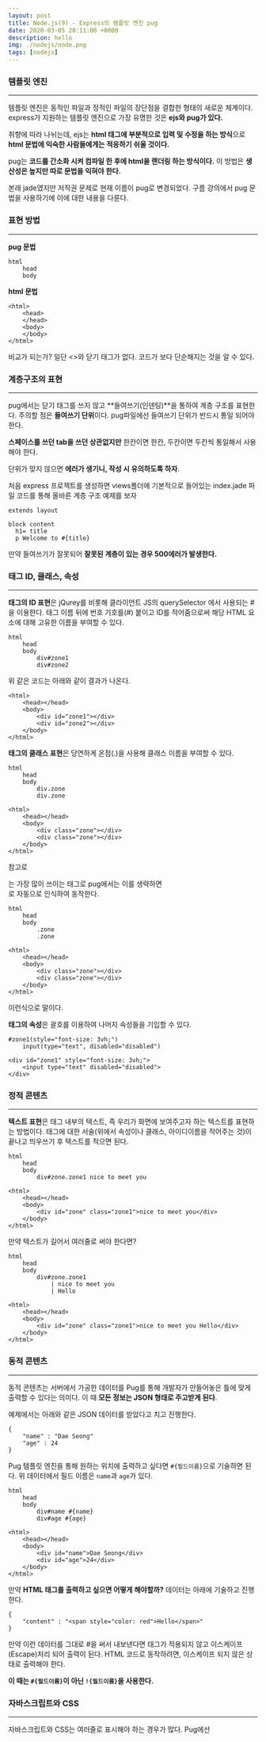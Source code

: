 ```yaml
---
layout: post
title: Node.js(9) - Express의 템플릿 엔진 pug
date: 2020-03-05 20:11:00 +0000
description: hello
img: ./nodejs/node.png
tags: [nodejs]
---
```


### 템플릿 엔진

---

템플릿 엔진은 동적인 파일과 정적인 파일의 장단점을 결합한 형태의 새로운 체계이다. express가 지원하는 템플릿 엔진으로 가장 유명한 것은 **ejs와 pug가 있다.**

취향에 따라 나뉘는데, ejs는 **html 태그에 부분적으로 입력 및 수정을 하는 방식**으로 **html 문법에 익숙한 사람들에게는 적응하기 쉬울 것이다.**

pug는 **코드를 간소화 시켜 컴파일 한 후에 html을 랜더링 하는 방식이다.** 이 방법은 **생산성은 높지만 따로 문법을 익혀야 한다.**

본래 jade였지만 저작권 문제로 현재 이름이 pug로 변경되었다. 구름 강의에서 pug 문법을 사용하기에 이에 대한 내용을 다룬다.

### 표현 방법

---

**pug 문법**

    html
    	head
    	body

**html 문법**

    <html>
    	<head>
    	</head>
    	<body>
    	</body>
    </html>

비교가 되는가? 일단 <>와 닫기 태그가 없다. 코드가 보다 단순해지는 것을 알 수 있다.

### 계층구조의 표현

---

pug에서는 닫기 태그를 쓰지 않고 **들여쓰기(인덴팅)**을 통하여 계층 구조를 표현한다. 주의할 점은 **들여쓰기 단위**이다. pug파일에선 들여쓰기 단위가 반드시 통일 되어야 한다.

**스페이스를 쓰던 tab을 쓰던 상관없지만** 한칸이면 한칸, 두칸이면 두칸씩 통일해서 사용해야 한다.

단위가 맞지 않으면 **에러가 생기니, 작성 시 유의하도록 하자**.

처음 express 프로젝트를 생성하면 views폴더에 기본적으로 들어있는 index.jade 파일 코드를 통해 올바른 계층 구조 예제를 보자

    extends layout

    block content
      h1= title
      p Welcome to #{title}

만약 들여쓰기가 잘못되어 **잘못된 계층이 있는 경우 500에러가 발생한다.**

<center>
<ins class="kakao_ad_area" style="display:none; margin-top: 15px;" 
 data-ad-unit    = "DAN-1iykkck0nlqnp" 
 data-ad-width   = "250" 
 data-ad-height  = "250"></ins> 
<script type="text/javascript" src="//t1.daumcdn.net/kas/static/ba.min.js" async></script>
</center>

### 태그 ID, 클래스, 속성

---

**태그의 ID 표현**은 jQurey를 비롯해 클라이언트 JS의 querySelector 에서 사용되는 #을 이용한다. 태그 이름 뒤에 번호 기호를(#) 붙이고 ID를 적어줌으로써 해당 HTML 요소에 대해 고유한 이름을 부여할 수 있다.

    html
    	head
    	body
    		div#zone1
    		div#zone2

위 같은 코드는 아래와 같이 결과가 나온다.

    <html>
    	<head></head>
    	<body>
    		<div id="zone1"></div>
    		<div id="zone2"></div>
    	</body>
    </html>

**태그의 클래스 표현**은 당연하게 온점(.)을 사용해 클래스 이름을 부여할 수 있다.

    html
    	head
    	body
    		div.zone
    		div.zone

    <html>
    	<head></head>
    	<body>
    		<div class="zone"></div>
    		<div class="zone"></div>
    	</body>
    </html>

참고로 <div>는 가장 많이 쓰이는 태그로 pug에서는 이를 생략하면 <div>로 자동으로 인식하여 동작한다.

    html
    	head
    	body
    		.zone
    		.zone

    <html>
    	<head></head>
    	<body>
    		<div class="zone"></div>
    		<div class="zone"></div>
    	</body>
    </html>

이런식으로 말이다.

**태그의 속성**은 괄호를 이용하여 나머지 속성들을 기입할 수 있다.

    #zone1(style="font-size: 3vh;")
    	input(type="text", disabled="disabled")

    <div id="zone1" style="font-size: 3vh;">
    	<input type="text" disabled="disabled">
    </div>

### 정적 콘텐츠

---

**텍스트 표현**은 태그 내부의 텍스트, 즉 우리가 화면에 보여주고자 하는 텍스트를 표현하는 방법이다. 태그에 대한 서술(위에서 속성이나 클래스, 아이디이름을 적어주는 것)이 끝나고 띄우쓰기 후 텍스트를 적으면 된다.

    html
    	head
    	body
    		div#zone.zone1 nice to meet you

    <html>
    	<head></head>
    	<body>
    		<div id="zone" class="zone1">nice to meet you</div>
    	</body>
    </html>

만약 텍스트가 길어서 여러줄로 써야 한다면?

    html
    	head
    	body
    		div#zone.zone1
    			| nice to meet you
    			| Hello

    <html>
    	<head></head>
    	<body>
    		<div id="zone" class="zone1">nice to meet you Hello</div>
    	</body>
    </html>

### 동적 콘텐츠

---

동적 콘텐츠는 서버에서 가공한 데이터를 Pug를 통해 개발자가 만들어놓은 틀에 맞게 출력할 수 있다는 의미다. 이 때 **모든 정보는 JSON 형태로 주고받게 된다**.

예제에서는 아래와 같은 JSON 데이터를 받았다고 치고 진행한다.

    {
    	"name" : "Dae Seong"
    	"age" : 24
    }

Pug 템플릿 엔진을 통해 원하는 위치에 출력하고 싶다면 `#{필드이름}`으로 기술하면 된다. 위 데이터에서 필드 이름은 `name`과 `age`가 있다.

    html
    	head
    	body
    		div#name #{name}
    		div#age #{age}

    <html>
    	<head></head>
    	<body>
    		<div id="name">Dae Seong</div>
    		<div id="age">24</div>
    	</body>
    </html>

만약 **HTML 태그를 출력하고 싶으면 어떻게 해야할까?** 데이터는 아래에 기술하고 진행한다.

    {
    	"content" : "<span style="color: red">Hello</span>"
    }

만약 이런 데이터를 그대로 #을 써서 내보낸다면 태그가 적용되지 않고 이스케이프(Escape)처리 되어 출력이 된다. HTML 코드로 동작하려면, 이스케이프 되지 않은 상태로 출력해야 한다.

**이 때는 `#{필드이름}`이 아닌 `!{필드이름}`을 사용한다.**

### 자바스크립트와 CSS

---

자바스크립트와 CSS는 여러줄로 표시해야 하는 경우가 많다. Pug에선 <script>와 <style> 태그에 한해서 세로선( | )을 사용하지 않고도 여러 줄로 구성된 코드 기술을 지원한다.

    html
    	head
    	title Example
    	script
    	if (foo) {
    		bar();
    	} else {
    		baz();
    	}

    <html>
    	<head>
    		<title>Example</title>
    		<script>
    		if(foo) {
    			bar();
    		} else {
    			baz();
    		}
    		</script>
    	</head>
    </html>

### 주석

---

pug에선 주석을 `//`를 사용하여 작성할 수 있다.

만약 pug 파일에선 주석을 표현하고 싶지만, 실제 html로 렌더링 될 때에 주석을 생략하고 싶다면 어떻게 해야 할까? 이를 **언버퍼드 코멘트(Unbuffered Comment)** 라고 하는데 `//-`를 사용하면 된다.

